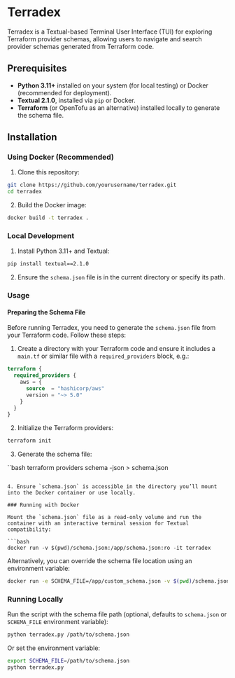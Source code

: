 # Terradex

Terradex is a Textual-based Terminal User Interface (TUI) for exploring Terraform provider schemas, allowing users to navigate and search provider schemas generated from Terraform code.

## Prerequisites

- **Python 3.11+** installed on your system (for local testing) or Docker (recommended for deployment).
- **Textual 2.1.0**, installed via `pip` or Docker.
- **Terraform** (or OpenTofu as an alternative) installed locally to generate the schema file.

## Installation

### Using Docker (Recommended)

1. Clone this repository:

```bash
git clone https://github.com/yourusername/terradex.git
cd terradex
```

2. Build the Docker image:

```bash
docker build -t terradex .
```

### Local Development

1. Install Python 3.11+ and Textual:

```bash
pip install textual==2.1.0
```

2. Ensure the `schema.json` file is in the current directory or specify its path.

### Usage

#### Preparing the Schema File

Before running Terradex, you need to generate the `schema.json` file from your Terraform code. Follow these steps:

1. Create a directory with your Terraform code and ensure it includes a `main.tf` or similar file with a `required_providers` block, e.g.:

```terraform
terraform {
  required_providers {
    aws = {
      source  = "hashicorp/aws"
      version = "~> 5.0"
    }
  }
}
```

2. Initialize the Terraform providers:

```bash
terraform init
```

3. Generate the schema file:

``bash
terraform providers schema -json > schema.json
```

4. Ensure `schema.json` is accessible in the directory you’ll mount into the Docker container or use locally.

### Running with Docker

Mount the `schema.json` file as a read-only volume and run the container with an interactive terminal session for Textual compatibility:

```bash
docker run -v $(pwd)/schema.json:/app/schema.json:ro -it terradex
```

Alternatively, you can override the schema file location using an environment variable:

```bash
docker run -e SCHEMA_FILE=/app/custom_schema.json -v $(pwd)/schema.json:/app/custom_schema.json:ro -it terradex
```

### Running Locally

Run the script with the schema file path (optional, defaults to `schema.json` or `SCHEMA_FILE` environment variable):

```bash
python terradex.py /path/to/schema.json
```

Or set the environment variable:

```bash
export SCHEMA_FILE=/path/to/schema.json
python terradex.py
```
